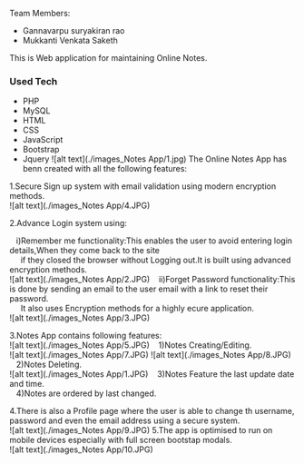 Team Members:
* Gannavarpu suryakiran rao
* Mukkanti Venkata Saketh 

This is Web application for maintaining Online Notes.

### Used Tech
* PHP
* MySQL
* HTML 
* CSS
* JavaScript
* Bootstrap
* Jquery
![alt text](./images_Notes App/1.jpg)
The Online Notes App has benn created with all the following features:<br/>

1.Secure Sign up system with email validation using modern encryption methods.<br/>
![alt text](./images_Notes App/4.JPG)


2.Advance Login system using:<br/>

  &nbsp;&nbsp;&nbsp;i)Remember me functionality:This enables the user to avoid entering login details,When they come back to the site<br/>&nbsp;&nbsp;&nbsp;&nbsp;&nbsp;if they closed the browser without  Logging out.It is built using advanced encryption methods.<br/>
  ![alt text](./images_Notes App/2.JPG)
  &nbsp;&nbsp;&nbsp;ii)Forget Password functionality:This is done by sending an email to the user email with a link to reset their password.<br/>
  &nbsp;&nbsp;&nbsp;&nbsp;&nbsp;It also uses Encryption methods for a highly ecure application.<br/>
   ![alt text](./images_Notes App/3.JPG)

3.Notes App contains following features:<br/>
  ![alt text](./images_Notes App/5.JPG)
  &nbsp;&nbsp;&nbsp;1)Notes Creating/Editing.<br/>
  ![alt text](./images_Notes App/7.JPG)
  ![alt text](./images_Notes App/8.JPG)
  &nbsp;&nbsp;&nbsp;2)Notes Deleting.<br/>
  ![alt text](./images_Notes App/1.JPG)
  &nbsp;&nbsp;&nbsp;3)Notes Feature the last update date and time.<br/>
  &nbsp;&nbsp;&nbsp;4)Notes are ordered by last changed.<br/>

4.There is also a Profile page where the user is able to change th username, password and even the email address using a secure system.<br/>
![alt text](./images_Notes App/9.JPG)
5.The app is optimised to run on mobile devices especially with full screen bootstap modals.<br/>
![alt text](./images_Notes App/10.JPG)
